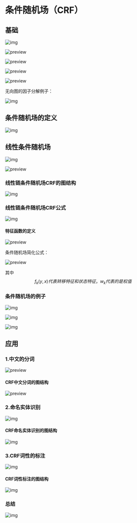 # 条件随机场（CRF）

## 基础

![img](https://pic3.zhimg.com/v2-05542e63ec1938d33e94dd7d7ed4e986_b.jpg)

![preview](https://pic2.zhimg.com/v2-47fee0ce37529374b22101f9d47fd4c1_r.jpg)

![preview](https://pic4.zhimg.com/v2-76ef30f5f3ebeb4fd83d9c5415d5580b_r.jpg)

![preview](https://pic1.zhimg.com/v2-f46d241210baf971e8968bd0ccf058d8_r.jpg)

![preview](https://pic1.zhimg.com/v2-d5cf7a3ebac7a4cd6126c11ae6c73044_r.jpg)

无向图的因子分解例子：

![img](https://pic3.zhimg.com/v2-efbb3f5419ff91c88db9844fe04cb636_b.jpg)

## 条件随机场的定义

![img](https://pic2.zhimg.com/v2-096bfaa482854b7fd4bb753357048921_b.jpg)

## 线性条件随机场

![img](https://pic2.zhimg.com/v2-3e284501e3cae972ec8d3549e3820fa1_b.jpg)

![preview](https://pic3.zhimg.com/v2-e4018eb4ee1ccb10a942525e36aa407a_r.jpg)

### 线性链条件随机场CRF的图结构

![img](https://pic1.zhimg.com/v2-cebd08fab5f567dff1ca16e2d204984c_b.jpg)

### 线性链条件随机场CRF公式

![img](https://pic1.zhimg.com/v2-ee91ebeecd409eb4a33af209fb8b0f18_b.jpg)

#### 特征函数的定义

![preview](https://pic1.zhimg.com/v2-799f58be49406ee7478ed52d94a3f188_r.jpg)

条件随机场简化公式：

![preview](https://pic4.zhimg.com/v2-e0f24d7d3c60c3fb0cfba7f10e3f33b3_r.jpg)

其中
$$
f_k(y,x)代表转移特征和状态特征，w_k代表的是权值
$$

### 条件随机场的例子

![img](https://pic3.zhimg.com/v2-98c85098271f347be65745d6d5b4e8de_b.jpg)

![img](https://pic2.zhimg.com/v2-980fd0c5d7c701e69aa3435f51901cb9_b.jpg)

![img](https://pic2.zhimg.com/v2-980fd0c5d7c701e69aa3435f51901cb9_b.jpg)

## 应用

### 1.中文的分词

![preview](https://pic2.zhimg.com/v2-31b9b12996bef5bfc857eabcc276e899_r.jpg)

#### CRF中文分词的图结构

![preview](https://pic2.zhimg.com/v2-8c7825e6a2a700faf96c7ed2aa1c7ed9_r.jpg)

### 2.命名实体识别

![img](https://pic1.zhimg.com/v2-e6b99a5894e1d65a0b8802ed718b861c_b.jpg)

#### CRF命名实体识别的图结构

![img](https://pic2.zhimg.com/v2-cdacd9ff36747052097e5516360a0155_b.jpg)

### 3.CRF词性的标注

![img](https://pic3.zhimg.com/v2-d6156399374fb6f9f813301559cb3f32_b.jpg)

#### CRF词性标注的图结构

![img](https://pic2.zhimg.com/v2-9d7163ea8fbb8484d1521936fe2ef139_b.jpg)



### 总结

![img](https://pic2.zhimg.com/v2-9d7163ea8fbb8484d1521936fe2ef139_b.jpg)

